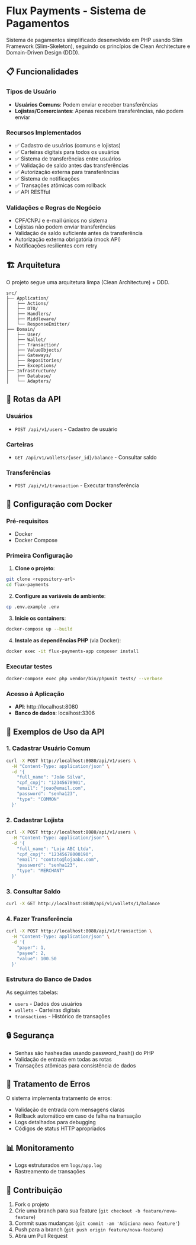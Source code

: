 # Flux Payments - Sistema de Pagamentos

Sistema de pagamentos simplificado desenvolvido em PHP usando Slim Framework (Slim-Skeleton), seguindo os princípios de Clean Architecture e Domain-Driven Design (DDD).

## 📋 Funcionalidades

### Tipos de Usuário
- **Usuários Comuns**: Podem enviar e receber transferências
- **Lojistas/Comerciantes**: Apenas recebem transferências, não podem enviar

### Recursos Implementados
- ✅ Cadastro de usuários (comuns e lojistas)
- ✅ Carteiras digitais para todos os usuários
- ✅ Sistema de transferências entre usuários
- ✅ Validação de saldo antes das transferências
- ✅ Autorização externa para transferências
- ✅ Sistema de notificações
- ✅ Transações atômicas com rollback
- ✅ API RESTful

### Validações e Regras de Negócio
- CPF/CNPJ e e-mail únicos no sistema
- Lojistas não podem enviar transferências
- Validação de saldo suficiente antes da transferência
- Autorização externa obrigatória (mock API)
- Notificações resilientes com retry

## 🏗️ Arquitetura

O projeto segue uma arquitetura limpa (Clean Architecture) + DDD.

```
src/
├── Application/
│   ├── Actions/
│   ├── DTO/
│   ├── Handlers/
│   ├── Middleware/
│   └── ResponseEmitter/
├── Domain/
│   ├── User/
│   ├── Wallet/
│   ├── Transaction/
│   ├── ValueObjects/
│   ├── Gateways/
│   ├── Repositories/
│   ├── Exceptions/
├── Infrastructure/
│   ├── Database/
│   └── Adapters/

```

## 🚀 Rotas da API

### Usuários
- `POST /api/v1/users` - Cadastro de usuário

### Carteiras
- `GET /api/v1/wallets/{user_id}/balance` - Consultar saldo

### Transferências
- `POST /api/v1/transaction` - Executar transferência

## 🐳 Configuração com Docker

### Pré-requisitos
- Docker
- Docker Compose

### Primeira Configuração

1. **Clone o projeto**:
```bash
git clone <repository-url>
cd flux-payments
```

2. **Configure as variáveis de ambiente**:
```bash
cp .env.example .env
```

3. **Inicie os containers**:
```bash
docker-compose up --build
```

4. **Instale as dependências PHP** (via Docker):
```bash
docker exec -it flux-payments-app composer install
```

### Executar testes

```bash
docker-compose exec php vendor/bin/phpunit tests/ --verbose

```

### Acesso à Aplicação

- **API**: http://localhost:8080
- **Banco de dados**: localhost:3306

## 📝 Exemplos de Uso da API

### 1. Cadastrar Usuário Comum
```bash
curl -X POST http://localhost:8080/api/v1/users \
  -H "Content-Type: application/json" \
  -d '{
    "full_name": "João Silva",
    "cpf_cnpj": "12345678901",
    "email": "joao@email.com",
    "password": "senha123",
    "type": "COMMON"
  }'
```

### 2. Cadastrar Lojista
```bash
curl -X POST http://localhost:8080/api/v1/users \
  -H "Content-Type: application/json" \
  -d '{
    "full_name": "Loja ABC Ltda",
    "cpf_cnpj": "12345678000190",
    "email": "contato@lojaabc.com",
    "password": "senha123",
    "type": "MERCHANT"
  }'
```

### 3. Consultar Saldo
```bash
curl -X GET http://localhost:8080/api/v1/wallets/1/balance
```

### 4. Fazer Transferência
```bash
curl -X POST http://localhost:8080/api/v1/transaction \
  -H "Content-Type: application/json" \
  -d '{
    "payer": 1,
    "payee": 2,
    "value": 100.50
  }'
```

### Estrutura do Banco de Dados
As seguintes tabelas:

- `users` - Dados dos usuários
- `wallets` - Carteiras digitais
- `transactions` - Histórico de transações

## 🔒 Segurança

- Senhas são hasheadas usando password_hash() do PHP
- Validação de entrada em todas as rotas
- Transações atômicas para consistência de dados

## 🚨 Tratamento de Erros

O sistema implementa tratamento de erros:

- Validação de entrada com mensagens claras
- Rollback automático em caso de falha na transação
- Logs detalhados para debugging
- Códigos de status HTTP apropriados

## 📊 Monitoramento

- Logs estruturados em `logs/app.log`
- Rastreamento de transações

## 🤝 Contribuição

1. Fork o projeto
2. Crie uma branch para sua feature (`git checkout -b feature/nova-feature`)
3. Commit suas mudanças (`git commit -am 'Adiciona nova feature'`)
4. Push para a branch (`git push origin feature/nova-feature`)
5. Abra um Pull Request